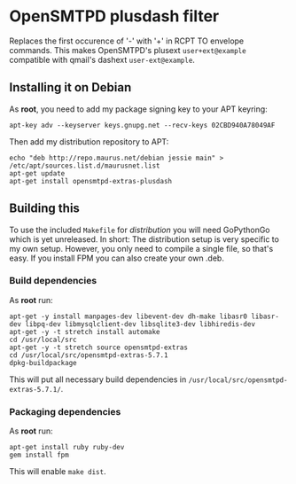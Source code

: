 # OpenSMTPD plusdash filter

Replaces the first occurence of '-' with '+' in RCPT TO envelope commands. This
makes OpenSMTPD's plusext `user+ext@example` compatible with qmail's dashext
`user-ext@example`.

## Installing it on Debian

As **root**, you need to add my package signing key to your APT keyring:

```
apt-key adv --keyserver keys.gnupg.net --recv-keys 02CBD940A78049AF
```

Then add my distribution repository to APT:

```
echo "deb http://repo.maurus.net/debian jessie main" > /etc/apt/sources.list.d/maurusnet.list
apt-get update
apt-get install opensmtpd-extras-plusdash
```

## Building this

To use the included `Makefile` for *distribution* you will need GoPythonGo which is yet unreleased. In short: The 
distribution setup is very specific to my own setup. However, you only need to compile a single file, so that's easy.
If you install FPM you can also create your own .deb.

### Build dependencies

As **root** run:

```
apt-get -y install manpages-dev libevent-dev dh-make libasr0 libasr-dev libpq-dev libmysqlclient-dev libsqlite3-dev libhiredis-dev
apt-get -y -t stretch install automake
cd /usr/local/src
apt-get -y -t stretch source opensmtpd-extras
cd /usr/local/src/opensmtpd-extras-5.7.1
dpkg-buildpackage
```

This will put all necessary build dependencies in `/usr/local/src/opensmtpd-extras-5.7.1/`.

### Packaging dependencies

As **root** run:
```
apt-get install ruby ruby-dev
gem install fpm
```

This will enable `make dist`.
